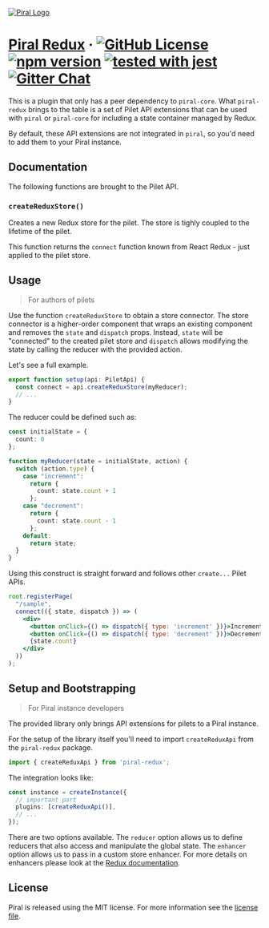 [![Piral Logo](https://github.com/smapiot/piral/raw/master/docs/assets/logo.png)](https://piral.io)

# [Piral Redux](https://piral.io) &middot; [![GitHub License](https://img.shields.io/badge/license-MIT-blue.svg)](https://github.com/smapiot/piral/blob/master/LICENSE) [![npm version](https://img.shields.io/npm/v/piral-redux.svg?style=flat)](https://www.npmjs.com/package/piral-redux) [![tested with jest](https://img.shields.io/badge/tested_with-jest-99424f.svg)](https://jestjs.io) [![Gitter Chat](https://badges.gitter.im/gitterHQ/gitter.png)](https://gitter.im/piral-io/community)

This is a plugin that only has a peer dependency to `piral-core`. What `piral-redux` brings to the table is a set of Pilet API extensions that can be used with `piral` or `piral-core` for including a state container managed by Redux.

By default, these API extensions are not integrated in `piral`, so you'd need to add them to your Piral instance.

## Documentation

The following functions are brought to the Pilet API.

### `createReduxStore()`

Creates a new Redux store for the pilet. The store is tighly coupled to the lifetime of the pilet.

This function returns the `connect` function known from React Redux - just applied to the pilet store.

## Usage

> For authors of pilets

Use the function `createReduxStore` to obtain a store connector. The store connector is a higher-order component that wraps an existing component and removes the `state` and `dispatch` props. Instead, `state` will be "connected" to the created pilet store and `dispatch` allows modifying the state by calling the reducer with the provided action.

Let's see a full example.

```ts
export function setup(api: PiletApi) {
  const connect = api.createReduxStore(myReducer);
  // ...
}
```

The reducer could be defined such as:

```ts
const initialState = {
  count: 0
};

function myReducer(state = initialState, action) {
  switch (action.type) {
    case "increment":
      return {
        count: state.count + 1
      };
    case "decrement":
      return {
        count: state.count - 1
      };
    default:
      return state;
  }
}
```

Using this construct is straight forward and follows other `create...` Pilet APIs.

```jsx
root.registerPage(
  "/sample",
  connect(({ state, dispatch }) => (
    <div>
      <button onClick={() => dispatch({ type: 'increment' })}>Increment</button>
      <button onClick={() => dispatch({ type: 'decrement' })}>Decrement</button>
      {state.count}
    </div>
  ))
);
```

## Setup and Bootstrapping

> For Piral instance developers

The provided library only brings API extensions for pilets to a Piral instance.

For the setup of the library itself you'll need to import `createReduxApi` from the `piral-redux` package.

```ts
import { createReduxApi } from 'piral-redux';
```

The integration looks like:

```ts
const instance = createInstance({
  // important part
  plugins: [createReduxApi()],
  // ...
});
```

There are two options available. The `reducer` option allows us to define reducers that also access and manipulate the global state. The `enhancer` option allows us to pass in a custom store enhancer. For more details on enhancers please look at the [Redux documentation](https://read.reduxbook.com/markdown/part1/05-middleware-and-enhancers.html).

## License

Piral is released using the MIT license. For more information see the [license file](./LICENSE).
